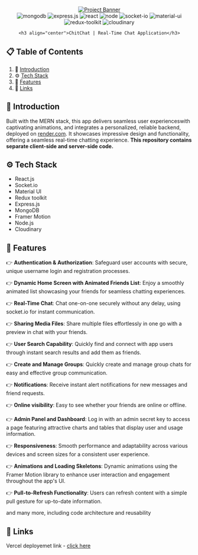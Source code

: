 <div align="center">
  <br />
    <a href="https://chit-chat-tawny.vercel.app" target="_blank">
      <img src="https://cdn.dribbble.com/userupload/2949963/file/original-7c9ff3de823925aa49d4781716e0139d.png?resize=1024x320" alt="Project Banner">
    </a>
  <br />
  <div>
  <img src="https://img.shields.io/badge/MongoDB-4EA94B?style=for-the-badge&logo=mongodb&logoColor=white" alt="mongodb" />
  <img src="https://img.shields.io/badge/Express%20js-000000?style=for-the-badge&logo=express&logoColor=white" alt="express.js" />
  <img src="https://img.shields.io/badge/React-20232A?style=for-the-badge&logo=react&logoColor=61DAFB" alt="react" />
  <img src="https://img.shields.io/badge/Node%20js-339933?style=for-the-badge&logo=nodedotjs&logoColor=white" alt="node" />
  <img src="https://img.shields.io/badge/Socket.io-010101?&style=for-the-badge&logo=Socket.io&logoColor=white" alt="socket-io" />
  <img src="https://img.shields.io/badge/Material%20UI-007FFF?style=for-the-badge&logo=mui&logoColor=white" alt="material-ui" />
  <img src="https://img.shields.io/badge/Redux-593D88?style=for-the-badge&logo=redux&logoColor=white" alt="redux-toolkit" />
  <img src="https://img.shields.io/badge/Cloudinary-3448C5?style=for-the-badge&logo=Cloudinary&logoColor=white" alt="cloudinary" />
  </div>
  
    <h3 align="center">ChitChat | Real-Time Chat Application</h3>
 
</div>

## 📋 <a name="table">Table of Contents</a>

1. 🚀 [Introduction](#introduction)
2. ⚙️ [Tech Stack](#tech-stack)
3. 🔋  [Features](#features)
4. 🔗 [Links](#links)

## <a name="introduction">🚀 Introduction</a>

Built with the MERN stack, this app delivers seamless user experienceswith captivating animations, and integrates a personalized, reliable backend, deployed on [render.com](https://render.com). It showcases impressive design and functionality, offering a seamless real-time chatting experience.
**This repository contains separate client-side and server-side code.**

## <a name="tech-stack">⚙️ Tech Stack</a>

- React.js
- Socket.io
- Material UI
- Redux toolkit
- Express.js
- MongoDB
- Framer Motion
- Node.js
- Cloudinary

## <a name="features">🔋 Features</a>

👉 **Authentication & Authorization**: Safeguard user accounts with secure, unique username login and registration processes.

👉 **Dynamic Home Screen with Animated Friends List**: Enjoy a smoothly animated list showcasing your friends for seamless chatting experiences.

👉 **Real-Time Chat**: Chat one-on-one securely without any delay, using socket.io for instant communication.

👉 **Sharing Media Files**: Share multiple files effortlessly in one go with a preview in chat with your friends.

👉 **User Search Capability**: Quickly find and connect with app users through instant search results and add them as friends.

👉 **Create and Manage Groups**: Quickly create and manage group chats for easy and effective group communication.

👉 **Notifications**: Receive instant alert notifications for new messages and friend requests.

👉 **Online visibility**: Easy to see whether your friends are online or offline.

👉 **Admin Panel and Dashboard**: Log in with an admin secret key to access a page featuring attractive charts and tables that display user and usage information.

👉 **Responsiveness**: Smooth performance and adaptability across various devices and screen sizes for a consistent user experience.

👉 **Animations and Loading Skeletons**: Dynamic animations using the Framer Motion library to enhance user interaction and engagement throughout the app's UI.

👉 **Pull-to-Refresh Functionality**: Users can refresh content with a simple pull gesture for up-to-date information.

and many more, including code architecture and reusability 

## <a name="links">🔗 Links</a>

Vercel deployemet link - [click here](https://chit-chat-tawny.vercel.app)

#
